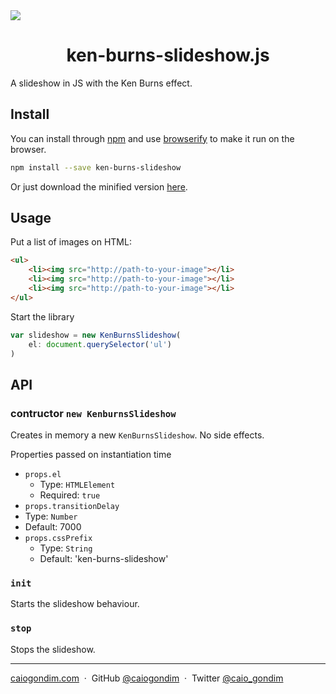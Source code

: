 <img src="http://rawgit.com/caiogondim/ken-burns-slideshow/master/img/logo/logo.svg">

<h1 align="center">ken-burns-slideshow.js</h1>

A slideshow in JS with the Ken Burns effect.

## Install

You can install through [npm](//npmjs.com) and use [browserify](//browserify.org) to make it run on the browser.
```bash
npm install --save ken-burns-slideshow
```

Or just download the minified version
[here](https://raw.githubusercontent.com/caiogondim/ken-burns-slideshow/master/dist/ken-burns-slideshow.global.min.js).

## Usage

Put a list of images on HTML:
```html
<ul>
    <li><img src="http://path-to-your-image"></li>
    <li><img src="http://path-to-your-image"></li>
    <li><img src="http://path-to-your-image"></li>
</ul>
```

Start the library
```javascript
var slideshow = new KenBurnsSlideshow(
    el: document.querySelector('ul')
)
```

## API

### contructor `new KenburnsSlideshow`

Creates in memory a new `KenBurnsSlideshow`. No side effects.

Properties passed on instantiation time

- `props.el`
  - Type: `HTMLElement`
  - Required: `true`
- `props.transitionDelay`
 - Type: `Number`
 - Default: 7000
- `props.cssPrefix`
  - Type: `String`
  - Default: 'ken-burns-slideshow'

### `init`

Starts the slideshow behaviour.

### `stop`

Stops the slideshow.

---

[caiogondim.com](https://caiogondim.com) &nbsp;&middot;&nbsp;
GitHub [@caiogondim](https://github.com/caiogondim) &nbsp;&middot;&nbsp;
Twitter [@caio_gondim](https://twitter.com/caio_gondim)
